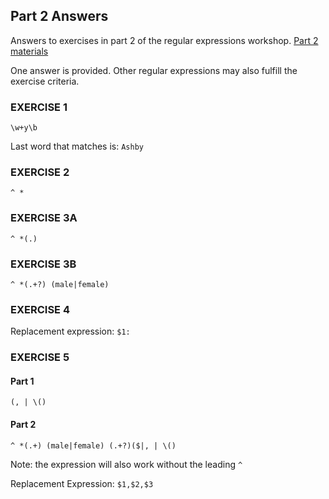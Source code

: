## Part 2 Answers

Answers to exercises in part 2 of the regular expressions workshop.  [Part 2 materials](part2.html)

One answer is provided.  Other regular expressions may also fulfill the exercise criteria.


### EXERCISE 1

`\w+y\b`

Last word that matches is: `Ashby`


### EXERCISE 2 

`^ *`

### EXERCISE 3A

`^ *(.)`


### EXERCISE 3B

`^ *(.+?) (male|female)`


### EXERCISE 4


Replacement expression: `$1:`

### EXERCISE 5

#### Part 1

`(, | \()`

#### Part 2

`^ *(.+) (male|female) (.+?)($|, | \()`

Note: the expression will also work without the leading `^` 

Replacement Expression: `$1,$2,$3`


